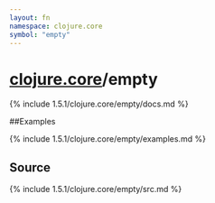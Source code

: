 ```yaml
---
layout: fn
namespace: clojure.core
symbol: "empty"
---
```


# [clojure.core](../)/empty

{% include 1.5.1/clojure.core/empty/docs.md %}

##Examples

{% include 1.5.1/clojure.core/empty/examples.md %}
## Source
{% include 1.5.1/clojure.core/empty/src.md %}

